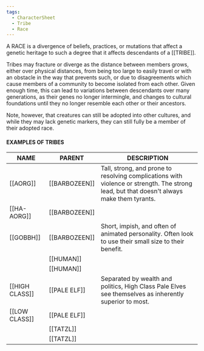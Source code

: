 ```yaml
---
tags:
  - CharacterSheet
  - Tribe
  - Race
---
```

A RACE is a divergence of beliefs, practices, or mutations that affect a genetic heritage to such a degree that it affects descendants of a [[TRIBE]].

Tribes may fracture or diverge as the distance between members grows, either over physical distances, from being too large to easily travel or with an obstacle in the way that prevents such, or due to disagreements which cause members of a community to become isolated from each other. Given enough time, this can lead to variations between descendants over many generations, as their genes no longer intermingle, and changes to cultural foundations until they no longer resemble each other or their ancestors.

Note, however, that creatures can still be adopted into other cultures, and while they may lack genetic markers, they can still fully be a member of their adopted race.

#### EXAMPLES OF TRIBES

| NAME           | PARENT        | DESCRIPTION                                                                                                                               |
| -------------- | ------------- | ----------------------------------------------------------------------------------------------------------------------------------------- |
| [[AORG]]       | [[BARBOZEEN]] | Tall, strong, and prone to resolving complications with violence or strength. The strong lead, but that doesn't always make them tyrants. |
| [[HA-AORG]]    | [[BARBOZEEN]] |                                                                                                                                           |
| [[GOBBH]]        | [[BARBOZEEN]] | Short, impish, and often of animated personality. Often look to use their small size to their benefit.                                    |
|                | [[HUMAN]]     |                                                                                                                                           |
|                | [[HUMAN]]     |                                                                                                                                           |
| [[HIGH CLASS]] | [[PALE ELF]]  | Separated by wealth and politics, High Class Pale Elves see themselves as inherently superior to most.                                    |
| [[LOW CLASS]]  | [[PALE ELF]]  |                                                                                                                                           |
|                | [[TATZL]]     |                                                                                                                                           |
|                | [[TATZL]]     |                                                                                                                                           |
